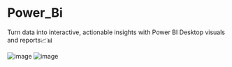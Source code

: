 # Power_Bi
Turn data into interactive, actionable insights with Power BI Desktop visuals and reports📈📊

![image](https://github.com/deepborse123/Power_Bi/assets/159159688/b5f49987-333a-48af-a9cb-66ec7c9871d0)
![image](https://github.com/deepborse123/Power_Bi/assets/159159688/569a9806-c358-4a3c-94d0-263e2f1422dd)
